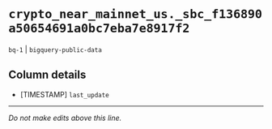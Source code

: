 # `crypto_near_mainnet_us._sbc_f136890a50654691a0bc7eba7e8917f2`
`bq-1` | `bigquery-public-data`

## Column details
* [TIMESTAMP] `last_update`

-------------------------------------------------------------------------------
*Do not make edits above this line.*
